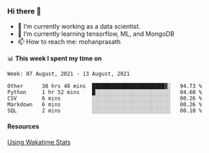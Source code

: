 ### Hi there 👋

- 🔭 I’m currently working as a data scientist.
- 🌱 I’m currently learning tensorflow, ML, and MongoDB
- 📫 How to reach me: mohanprasath

📊 **This week I spent my time on**
<!--START_SECTION:waka-->
```text
Week: 07 August, 2021 - 13 August, 2021

Other      38 hrs 48 mins  ███████████████████████▓░   94.73 % 
Python     1 hr 52 mins    █░░░░░░░░░░░░░░░░░░░░░░░░   04.60 % 
CSV        6 mins          ░░░░░░░░░░░░░░░░░░░░░░░░░   00.26 % 
Markdown   6 mins          ░░░░░░░░░░░░░░░░░░░░░░░░░   00.26 % 
SQL        2 mins          ░░░░░░░░░░░░░░░░░░░░░░░░░   00.10 % 
```
<!--END_SECTION:waka-->

#### Resources
[Using Wakatime Stats](https://github.com/marketplace/actions/waka-readme)
